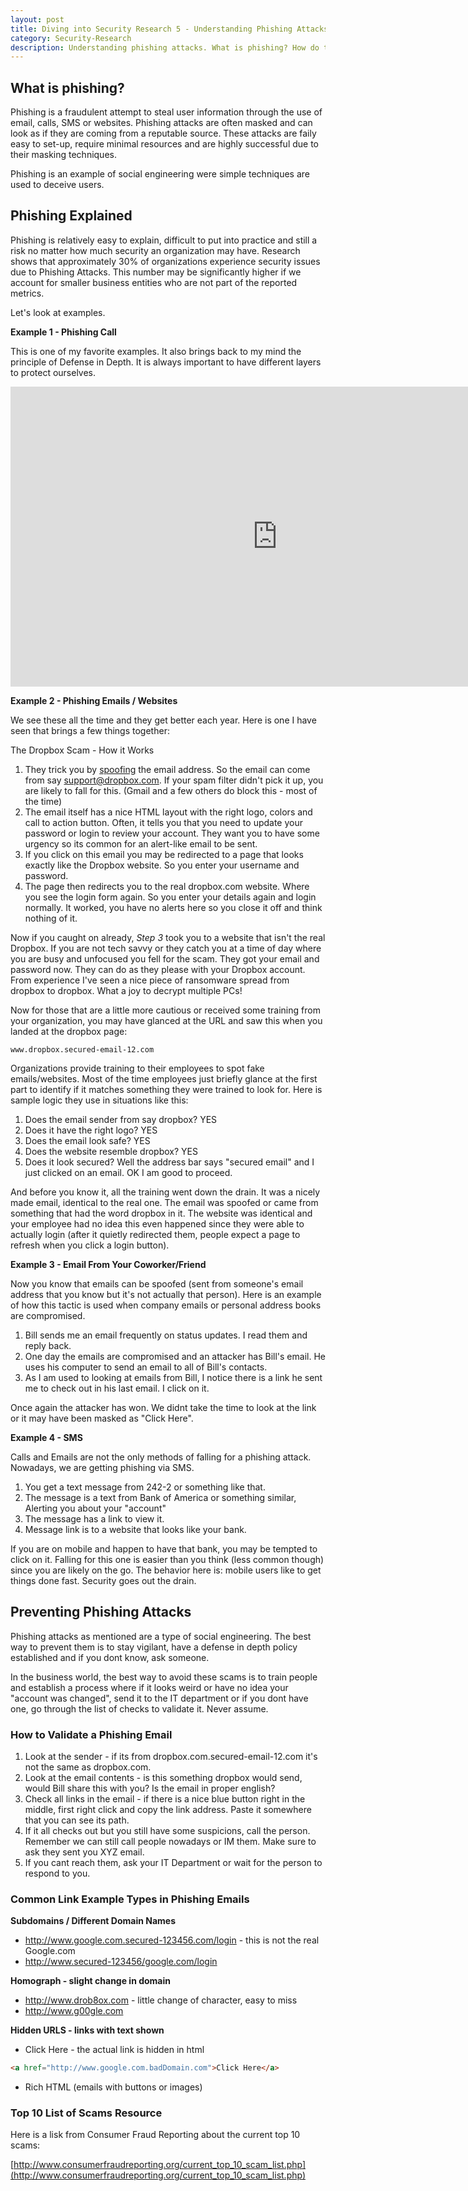 ```yaml
---
layout: post
title: Diving into Security Research 5 - Understanding Phishing Attacks
category: Security-Research
description: Understanding phishing attacks. What is phishing? How do these attacks occur? Preventing phishing attacks.
---
```


## What is phishing?
Phishing is a fraudulent attempt to steal user information through the use of email, calls, SMS or websites. Phishing attacks are often masked and can look as if they are coming from a reputable source. These attacks are faily easy to set-up, require minimal resources and are highly successful due to their masking techniques.

Phishing is an example of social engineering were simple techniques are used to deceive users.

## Phishing Explained
Phishing is relatively easy to explain, difficult to put into practice and still a risk no matter how much security an organization may have. Research shows that approximately 30% of organizations experience security issues due to Phishing Attacks. This number may be significantly higher if we account for smaller business entities who are not part of the reported metrics. 

Let's look at examples.

<strong>Example 1 - Phishing Call</strong>

This is one of my favorite examples. It also brings back to my mind the principle of Defense in Depth. It is always important to have different layers to protect ourselves. 

<iframe width="853" height="480" src="https://www.youtube.com/embed/HrCy050uaEU" frameborder="0" allowfullscreen></iframe>

<strong>Example 2 - Phishing Emails / Websites</strong>

We see these all the time and they get better each year. Here is one I have seen that brings a few things together:

The Dropbox Scam - How it Works

1. They trick you by [spoofing](https://en.wikipedia.org/wiki/Email_spoofing) the email address. So the email can come from say support@dropbox.com. If your spam filter didn't pick it up, you are likely to fall for this. (Gmail and a few others do block this - most of the time)
2. The email itself has a nice HTML layout with the right logo, colors and call to action button. Often, it tells you that you need to update your password or login to review your account. They want you to have some urgency so its common for an alert-like email to be sent.
3. If you click on this email you may be redirected to a page that looks exactly like the Dropbox website. So you enter your username and password.
4. The page then redirects you to the real dropbox.com website. Where you see the login form again. So you enter your details again and login normally. It worked, you have no alerts here so you close it off and think nothing of it.

Now if you caught on already, *Step 3* took you to a website that isn't the real Dropbox. If you are not tech savvy or they catch you at a time of day where you are busy and unfocused you fell for the scam. They got your email and password now. They can do as they please with your Dropbox account. From experience I've seen a nice piece of ransomware spread from dropbox to dropbox. What a joy to decrypt multiple PCs!

Now for those that are a little more cautious or received some training from your organization, you may have glanced at the URL and saw this when you landed at the dropbox page:

```
www.dropbox.secured-email-12.com
```

Organizations provide training to their employees to spot fake emails/websites. Most of the time employees just briefly glance at the first part to identify if it matches something they were trained to look for. Here is sample logic they use in situations like this:

1. Does the email sender from say dropbox? YES
2. Does it have the right logo?  YES
3. Does the email look safe? YES 
4. Does the website resemble dropbox? YES
5. Does it look secured? Well the address bar says "secured email" and I just clicked on an email. OK I am good to proceed.

And before you know it, all the training went down the drain. It was a nicely made email, identical to the real one. The email was spoofed or came from something that had the word dropbox in it. The website was identical and your employee had no idea this even happened since they were able to actually login (after it quietly redirected them, people expect a page to refresh when you click a login button).

<strong>Example 3 - Email From Your Coworker/Friend</strong>

Now you know that emails can be spoofed (sent from someone's email address that you know but it's not actually that person). Here is an example of how this tactic is used when company emails or personal address books are compromised.

1. Bill sends me an email frequently on status updates. I read them and reply back.
2. One day the emails are compromised and an attacker has Bill's email. He uses his computer to send an email to all of Bill's contacts.
3. As I am used to looking at emails from Bill, I notice there is a link he sent me to check out in his last email. I click on it.

Once again the attacker has won. We didnt take the time to look at the link or it may have been masked as "Click Here".

<strong>Example 4 - SMS</strong>

Calls and Emails are not the only methods of falling for a phishing attack. Nowadays, we are getting phishing via SMS. 

1. You get a text message from 242-2 or something like that.
2. The message is a text from Bank of America or something similar, Alerting you about your "account"
3. The message has a link to view it.
4. Message link is to a website that looks like your bank. 

If you are on mobile and happen to have that bank, you may be tempted to click on it. Falling for this one is easier than you think (less common though) since you are likely on the go. The behavior here is: mobile users like to get things done fast. Security goes out the drain. 


## Preventing Phishing Attacks

Phishing attacks as mentioned are a type of social engineering. The best way to prevent them is to stay vigilant, have a defense in depth policy established and if you dont know, ask someone.

In the business world, the best way to avoid these scams is to train people and establish a process where if it looks weird or have no idea your "account was changed", send it to the IT department or if you dont have one, go through the list of checks to validate it. Never assume.

### How to Validate a Phishing Email

1. Look at the sender - if its from dropbox.com.secured-email-12.com it's not the same as dropbox.com.
2. Look at the email contents - is this something dropbox would send, would Bill share this with you? Is the email in proper english? 
3. Check all links in the email - if there is a nice blue button right in the middle, first right click and copy the link address. Paste it somewhere that you can see its path. 
4. If it all checks out but you still have some suspicions, call the person. Remember we can still call people nowadays or IM them. Make sure to ask they sent you XYZ email.
5. If you cant reach them, ask your IT Department or wait for the person to respond to you.

### Common Link Example Types in Phishing Emails

<strong>Subdomains / Different Domain Names</strong>

- http://www.google.com.secured-123456.com/login - this is not the real Google.com
- http://www.secured-123456/google.com/login

<strong>Homograph - slight change in domain</strong>
- http://www.drob8ox.com - little change of character, easy to miss
- http://www.g00gle.com

<strong>Hidden URLS - links with text shown</strong>
- Click Here - the actual link is hidden in html

```html
<a href="http://www.google.com.badDomain.com">Click Here</a>
```

- Rich HTML (emails with buttons or images)

### Top 10 List of Scams Resource

Here is a lisk from Consumer Fraud Reporting about the current top 10 scams:

[http://www.consumerfraudreporting.org/current_top_10_scam_list.php](http://www.consumerfraudreporting.org/current_top_10_scam_list.php)





